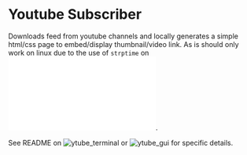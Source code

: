 # Youtube Subscriber
Downloads feed from youtube channels and locally generates a simple html/css page to embed/display thumbnail/video link. As is should only work on linux due to the use of `strptime` on ![youtube_parser.cpp](./functions/youtube_parser.cpp).

See README on ![ytube_terminal](./ytube_terminal/) or ![ytube_gui](./ytube_gui) for specific details.
